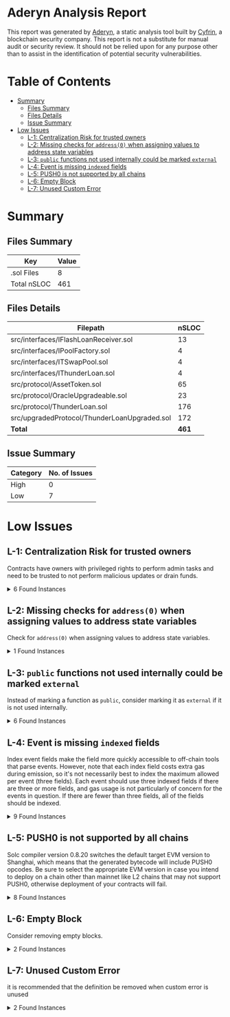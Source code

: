 # Aderyn Analysis Report

This report was generated by [Aderyn](https://github.com/Cyfrin/aderyn), a static analysis tool built by [Cyfrin](https://cyfrin.io), a blockchain security company. This report is not a substitute for manual audit or security review. It should not be relied upon for any purpose other than to assist in the identification of potential security vulnerabilities.
# Table of Contents

- [Summary](#summary)
  - [Files Summary](#files-summary)
  - [Files Details](#files-details)
  - [Issue Summary](#issue-summary)
- [Low Issues](#low-issues)
  - [L-1: Centralization Risk for trusted owners](#l-1-centralization-risk-for-trusted-owners)
  - [L-2: Missing checks for `address(0)` when assigning values to address state variables](#l-2-missing-checks-for-address0-when-assigning-values-to-address-state-variables)
  - [L-3: `public` functions not used internally could be marked `external`](#l-3-public-functions-not-used-internally-could-be-marked-external)
  - [L-4: Event is missing `indexed` fields](#l-4-event-is-missing-indexed-fields)
  - [L-5: PUSH0 is not supported by all chains](#l-5-push0-is-not-supported-by-all-chains)
  - [L-6: Empty Block](#l-6-empty-block)
  - [L-7: Unused Custom Error](#l-7-unused-custom-error)


# Summary

## Files Summary

| Key | Value |
| --- | --- |
| .sol Files | 8 |
| Total nSLOC | 461 |


## Files Details

| Filepath | nSLOC |
| --- | --- |
| src/interfaces/IFlashLoanReceiver.sol | 13 |
| src/interfaces/IPoolFactory.sol | 4 |
| src/interfaces/ITSwapPool.sol | 4 |
| src/interfaces/IThunderLoan.sol | 4 |
| src/protocol/AssetToken.sol | 65 |
| src/protocol/OracleUpgradeable.sol | 23 |
| src/protocol/ThunderLoan.sol | 176 |
| src/upgradedProtocol/ThunderLoanUpgraded.sol | 172 |
| **Total** | **461** |


## Issue Summary

| Category | No. of Issues |
| --- | --- |
| High | 0 |
| Low | 7 |


# Low Issues

## L-1: Centralization Risk for trusted owners

Contracts have owners with privileged rights to perform admin tasks and need to be trusted to not perform malicious updates or drain funds.

<details><summary>6 Found Instances</summary>


- Found in src/protocol/ThunderLoan.sol [Line: 244](src/protocol/ThunderLoan.sol#L244)

	```solidity
	    function setAllowedToken(IERC20 token, bool allowed) external onlyOwner returns (AssetToken) {
	```

- Found in src/protocol/ThunderLoan.sol [Line: 270](src/protocol/ThunderLoan.sol#L270)

	```solidity
	    function updateFlashLoanFee(uint256 newFee) external onlyOwner {
	```

- Found in src/protocol/ThunderLoan.sol [Line: 297](src/protocol/ThunderLoan.sol#L297)

	```solidity
	    function _authorizeUpgrade(address newImplementation) internal override onlyOwner { }
	```

- Found in src/upgradedProtocol/ThunderLoanUpgraded.sol [Line: 238](src/upgradedProtocol/ThunderLoanUpgraded.sol#L238)

	```solidity
	    function setAllowedToken(IERC20 token, bool allowed) external onlyOwner returns (AssetToken) {
	```

- Found in src/upgradedProtocol/ThunderLoanUpgraded.sol [Line: 264](src/upgradedProtocol/ThunderLoanUpgraded.sol#L264)

	```solidity
	    function updateFlashLoanFee(uint256 newFee) external onlyOwner {
	```

- Found in src/upgradedProtocol/ThunderLoanUpgraded.sol [Line: 288](src/upgradedProtocol/ThunderLoanUpgraded.sol#L288)

	```solidity
	    function _authorizeUpgrade(address newImplementation) internal override onlyOwner { }
	```

</details>



## L-2: Missing checks for `address(0)` when assigning values to address state variables

Check for `address(0)` when assigning values to address state variables.

<details><summary>1 Found Instances</summary>


- Found in src/protocol/OracleUpgradeable.sol [Line: 16](src/protocol/OracleUpgradeable.sol#L16)

	```solidity
	        s_poolFactory = poolFactoryAddress;
	```

</details>



## L-3: `public` functions not used internally could be marked `external`

Instead of marking a function as `public`, consider marking it as `external` if it is not used internally.

<details><summary>6 Found Instances</summary>


- Found in src/protocol/ThunderLoan.sol [Line: 236](src/protocol/ThunderLoan.sol#L236)

	```solidity
	    function repay(IERC20 token, uint256 amount) public {
	```

- Found in src/protocol/ThunderLoan.sol [Line: 281](src/protocol/ThunderLoan.sol#L281)

	```solidity
	    function getAssetFromToken(IERC20 token) public view returns (AssetToken) {
	```

- Found in src/protocol/ThunderLoan.sol [Line: 285](src/protocol/ThunderLoan.sol#L285)

	```solidity
	    function isCurrentlyFlashLoaning(IERC20 token) public view returns (bool) {
	```

- Found in src/upgradedProtocol/ThunderLoanUpgraded.sol [Line: 230](src/upgradedProtocol/ThunderLoanUpgraded.sol#L230)

	```solidity
	    function repay(IERC20 token, uint256 amount) public {
	```

- Found in src/upgradedProtocol/ThunderLoanUpgraded.sol [Line: 276](src/upgradedProtocol/ThunderLoanUpgraded.sol#L276)

	```solidity
	    function getAssetFromToken(IERC20 token) public view returns (AssetToken) {
	```

- Found in src/upgradedProtocol/ThunderLoanUpgraded.sol [Line: 280](src/upgradedProtocol/ThunderLoanUpgraded.sol#L280)

	```solidity
	    function isCurrentlyFlashLoaning(IERC20 token) public view returns (bool) {
	```

</details>



## L-4: Event is missing `indexed` fields

Index event fields make the field more quickly accessible to off-chain tools that parse events. However, note that each index field costs extra gas during emission, so it's not necessarily best to index the maximum allowed per event (three fields). Each event should use three indexed fields if there are three or more fields, and gas usage is not particularly of concern for the events in question. If there are fewer than three fields, all of the fields should be indexed.

<details><summary>9 Found Instances</summary>


- Found in src/protocol/AssetToken.sol [Line: 31](src/protocol/AssetToken.sol#L31)

	```solidity
	    event ExchangeRateUpdated(uint256 newExchangeRate);
	```

- Found in src/protocol/ThunderLoan.sol [Line: 105](src/protocol/ThunderLoan.sol#L105)

	```solidity
	    event Deposit(address indexed account, IERC20 indexed token, uint256 amount);
	```

- Found in src/protocol/ThunderLoan.sol [Line: 106](src/protocol/ThunderLoan.sol#L106)

	```solidity
	    event AllowedTokenSet(IERC20 indexed token, AssetToken indexed asset, bool allowed);
	```

- Found in src/protocol/ThunderLoan.sol [Line: 107](src/protocol/ThunderLoan.sol#L107)

	```solidity
	    event Redeemed(
	```

- Found in src/protocol/ThunderLoan.sol [Line: 110](src/protocol/ThunderLoan.sol#L110)

	```solidity
	    event FlashLoan(address indexed receiverAddress, IERC20 indexed token, uint256 amount, uint256 fee, bytes params);
	```

- Found in src/upgradedProtocol/ThunderLoanUpgraded.sol [Line: 105](src/upgradedProtocol/ThunderLoanUpgraded.sol#L105)

	```solidity
	    event Deposit(address indexed account, IERC20 indexed token, uint256 amount);
	```

- Found in src/upgradedProtocol/ThunderLoanUpgraded.sol [Line: 106](src/upgradedProtocol/ThunderLoanUpgraded.sol#L106)

	```solidity
	    event AllowedTokenSet(IERC20 indexed token, AssetToken indexed asset, bool allowed);
	```

- Found in src/upgradedProtocol/ThunderLoanUpgraded.sol [Line: 107](src/upgradedProtocol/ThunderLoanUpgraded.sol#L107)

	```solidity
	    event Redeemed(
	```

- Found in src/upgradedProtocol/ThunderLoanUpgraded.sol [Line: 110](src/upgradedProtocol/ThunderLoanUpgraded.sol#L110)

	```solidity
	    event FlashLoan(address indexed receiverAddress, IERC20 indexed token, uint256 amount, uint256 fee, bytes params);
	```

</details>



## L-5: PUSH0 is not supported by all chains

Solc compiler version 0.8.20 switches the default target EVM version to Shanghai, which means that the generated bytecode will include PUSH0 opcodes. Be sure to select the appropriate EVM version in case you intend to deploy on a chain other than mainnet like L2 chains that may not support PUSH0, otherwise deployment of your contracts will fail.

<details><summary>8 Found Instances</summary>


- Found in src/interfaces/IFlashLoanReceiver.sol [Line: 2](src/interfaces/IFlashLoanReceiver.sol#L2)

	```solidity
	pragma solidity 0.8.20;
	```

- Found in src/interfaces/IPoolFactory.sol [Line: 2](src/interfaces/IPoolFactory.sol#L2)

	```solidity
	pragma solidity 0.8.20;
	```

- Found in src/interfaces/ITSwapPool.sol [Line: 2](src/interfaces/ITSwapPool.sol#L2)

	```solidity
	pragma solidity 0.8.20;
	```

- Found in src/interfaces/IThunderLoan.sol [Line: 2](src/interfaces/IThunderLoan.sol#L2)

	```solidity
	pragma solidity 0.8.20;
	```

- Found in src/protocol/AssetToken.sol [Line: 2](src/protocol/AssetToken.sol#L2)

	```solidity
	pragma solidity 0.8.20;
	```

- Found in src/protocol/OracleUpgradeable.sol [Line: 2](src/protocol/OracleUpgradeable.sol#L2)

	```solidity
	pragma solidity 0.8.20;
	```

- Found in src/protocol/ThunderLoan.sol [Line: 64](src/protocol/ThunderLoan.sol#L64)

	```solidity
	pragma solidity 0.8.20;
	```

- Found in src/upgradedProtocol/ThunderLoanUpgraded.sol [Line: 64](src/upgradedProtocol/ThunderLoanUpgraded.sol#L64)

	```solidity
	pragma solidity 0.8.20;
	```

</details>



## L-6: Empty Block

Consider removing empty blocks.

<details><summary>2 Found Instances</summary>


- Found in src/protocol/ThunderLoan.sol [Line: 297](src/protocol/ThunderLoan.sol#L297)

	```solidity
	    function _authorizeUpgrade(address newImplementation) internal override onlyOwner { }
	```

- Found in src/upgradedProtocol/ThunderLoanUpgraded.sol [Line: 288](src/upgradedProtocol/ThunderLoanUpgraded.sol#L288)

	```solidity
	    function _authorizeUpgrade(address newImplementation) internal override onlyOwner { }
	```

</details>



## L-7: Unused Custom Error

it is recommended that the definition be removed when custom error is unused

<details><summary>2 Found Instances</summary>


- Found in src/protocol/ThunderLoan.sol [Line: 84](src/protocol/ThunderLoan.sol#L84)

	```solidity
	    error ThunderLoan__ExhangeRateCanOnlyIncrease();
	```

- Found in src/upgradedProtocol/ThunderLoanUpgraded.sol [Line: 84](src/upgradedProtocol/ThunderLoanUpgraded.sol#L84)

	```solidity
	    error ThunderLoan__ExhangeRateCanOnlyIncrease();
	```

</details>




